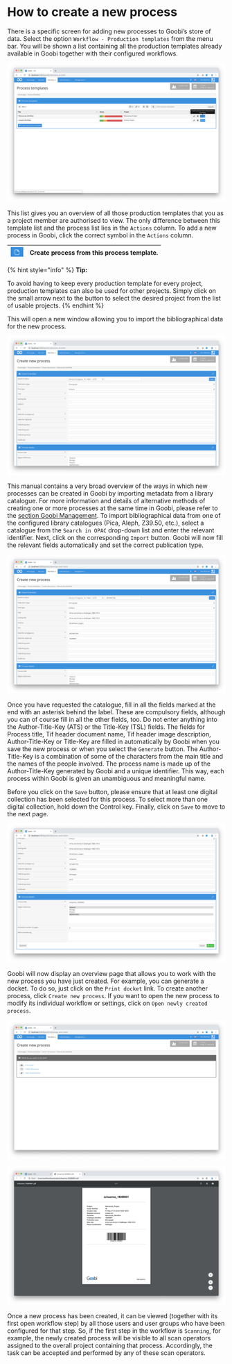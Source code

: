 # How to create a new process

There is a specific screen for adding new processes to Goobi’s store of data. Select the option `Workflow - Production templates` from the menu bar. You will be shown a list containing all the production templates already available in Goobi together with their configured workflows.

![List of all existing production templates for creating new processes in Goobi](screen1_en.png)

This list gives you an overview of all those production templates that you as a project member are authorised to view. The only difference between this template list and the process list lies in the `Actions` column. To add a new process in Goobi, click the correct symbol in the `Actions` column.

| ![](icon_file.png) | Create process from this process template. |
| :--- | :--- |


{% hint style="info" %}
**Tip:**

To avoid having to keep every production template for every project, production templates can also be used for other projects. Simply click on the small arrow next to the button to select the desired project from the list of usable projects.
{% endhint %}

This will open a new window allowing you to import the bibliographical data for the new process.

![Creating a new process in Goobi](screen2_en.png)

This manual contains a very broad overview of the ways in which new processes can be created in Goobi by importing metadata from a library catalogue. For more information and details of alternative methods of creating one or more processes at the same time in Goobi, please refer to the [section Goobi Management](../../manager/manager.md). To import bibliographical data from one of the configured library catalogues (Pica, Aleph, Z39.50, etc.), select a catalogue from the `Search in OPAC` drop-down list and enter the relevant identifier. Next, click on the corresponding `Import` button. Goobi will now fill the relevant fields automatically and set the correct publication type.

![Bibliographical data imported automatically from the library catalogue](screen3_en.png)

Once you have requested the catalogue, fill in all the fields marked at the end with an asterisk behind the label. These are compulsory fields, although you can of course fill in all the other fields, too. Do not enter anything into the Author-Title-Key (ATS) or the Title-Key (TSL) fields. The fields for Process title, Tif header document name, Tif header image description, Author-Title-Key or Title-Key are filled in automatically by Goobi when you save the new process or when you select the `Generate` button. The Author-Title-Key is a combination of some of the characters from the main title and the names of the people involved. The process name is made up of the Author-Title-Key generated by Goobi and a unique identifier. This way, each process within Goobi is given an unambiguous and meaningful name.

Before you click on the `Save` button, please ensure that at least one digital collection has been selected for this process. To select more than one digital collection, hold down the Control key. Finally, click on `Save` to move to the next page.

![Complete bibliographical data from the catalogue supplemented by additional information entered by the user](screen4_en.png)

Goobi will now display an overview page that allows you to work with the new process you have just created. For example, you can generate a docket. To do so, just click on the `Print docket` link. To create another process, click `Create new process`. If you want to open the new process to modify its individual workflow or settings, click on `Open newly created process`.

![Options after creating a new process](screen5_en.png)

![Automatically generated docket for the newly created process](screen6.png)

Once a new process has been created, it can be viewed (together with its first open workflow step) by all those users and user groups who have been configured for that step. So, if the first step in the workflow is `Scanning`, for example, the newly created process will be visible to all scan operators assigned to the overall project containing that process. Accordingly, the task can be accepted and performed by any of these scan operators.